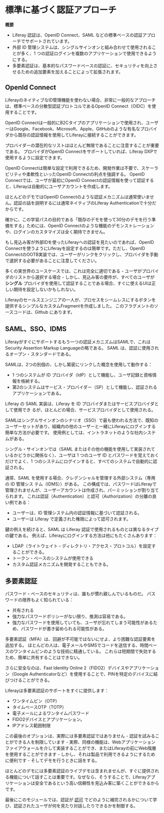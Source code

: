 # 標準に基づく認証アプローチ

**概要**

* Liferay 認証は、OpenID Connect、SAML などの標準ベースの認証アプローチでサポートされています。
* 外部 ID 管理システムは、シングルサインオンと組み合わせて使用されることが多く、1 つの認証ログインを複数のアプリケーションで使用できるようにする。
* 多要素認証は、基本的なパスワードベースの認証に、セキュリティを向上させるための追加要素を加えることによって拡張されます。

## OpenId Connect

LiferayのネイティブなID管理機能を使わない場合、非常に一般的なアプローチは、標準ベースの分散型認証プロトコルであるOpenID Connect（OIDC）を使用することです。

OpenID Connectは一般的にB2Cタイプのアプリケーションで使用され、ユーザーはGoogle、Facebook、Microsoft、Apple、GitHubのような有名なプロバイダから既存の認証情報を使用してLiferayに接続することができます。

プロバイダーの潜在的なリストはほとんど無限であることに注意することが重要である。 プロバイダがOpenID Connectをサポートしていれば、Liferay DXPで使用するように設定できます。

OpenID Connectは簡単な設定で利用できるため、開発作業は不要で、スケーラビリティや柔軟性といったOpenID Connectの利点を強調する。 OpenID Connectでは、ユーザが最初にOpenID Connectの認証情報を使って認証すると、Liferayは自動的にユーザアカウントを作成します。

ほとんどのデモではOpenID Connectのような認証メカニズムは通常使いません。認証の話を説明するには通常ネイティブのLiferay Authenticationで十分だからです。

確かに、この学習パスの目的である「既存のデモを使って30分のデモを行う準備をする」ためには、OpenID Connectのような機能のデモンストレーションや、ログインのカスタマイズは全く期待できません。

もし見込み客が外部IDを使ったLiferayへの認証を見たいのであれば、OpenID Connectを使うようにLiferayを設定するのは簡単です。ただし、OpenID ConnectのOOTB実装では、ユーザーがリンクをクリックし、プロバイダを手動で選択する必要があることに注意してください。

多くの実世界のユースケースでは、これは完全に適切である - ユーザがプロバイダのリストから選択する場合 - しかし、見込み客の要件が、すべてのユーザが **シングル** プロバイダを使用して認証することである場合、すぐに使えるUIは正しい期待を設定しないかもしれない。

Liferayのセールスエンジニアの一人が、プロセスをシームレスにするボタンを提供するシンプルなカスタムFragmentを作成しました。 このフラグメントのソースコードは、Github [](https://github.com/lgdd/openid-connect-single-button)にあります。

## SAML、SSO、IDMS

Liferayがすぐにサポートするもう一つの認証メカニズムはSAMLで、これはSecurity Assertion Markup Languageの略である。 SAML は、認証に使用されるオープン・スタンダードである。

SAMLは、2つの別個の、しかし緊密にリンクした概念を使用して動作する：

* 1 つのシステムが ID プロバイダ（IdP）として機能し、ユーザ記録と資格情報を格納する。
* 第2のシステムはサービス・プロバイダー（SP）として機能し、認証されるアプリケーションである。

Liferay の SAML 実装は、Liferay を ID プロバイダまたはサービスプロバイダとして使用でき るが、ほとんどの場合、サービスプロバイダとして使用される。

SAMLはシングルサインオンのシナリオ（SSO）で最も使われる方法で、既知のユーザーセットがあり、組織内の他のユーザーと一緒にLiferayにログインする簡単な方法が必要です。 使用例としては、イントラネットのような社内システムがある。

シングル・サインオンでは（SAML またはその他の機能を使用して実装されているかどうかに関係なく）、ユーザは 1 つのユーザ ID とパスワードを覚えておくだけでよく、1 つのシステムにログインすると、すべてのシステムで自動的に認証される。

通常、SAML を使用する場合、クレデンシャルを管理する外部システム（専用の ID 管理シス テム（IDMS））がある。 この構成では、パスワードはLiferayで管理されませんが、ユーザーアカウントは作成され、パーミッションが割り当てられます。 これは認証（Authentication）と認可（Authorization）の分離の良い例である：

* ユーザーは、ID 管理システム内の認証情報に基づいて認証される。
* ユーザーは Liferay で定義された権限によって認可されます。

鍵の例えを続けると、SAML は Liferay 認証で使用されるものとは異なるタイプの鍵である。 例えば、Liferayにログインする方法は他にもたくさんあります：

* LDAP（ライトウェイト・ディレクトリ・アクセス・プロトコル）を設定することができる。
* トークン・ベースのシステムが使用できる
* カスタム認証メカニズムを開発することもできる。

## 多要素認証

パスワード・ベースのセキュリティは、誰もが慣れ親しんでいるものだ。 パスワードの限界もよく知られている：

* 共有される
* 強力なパスワードポリシーがない限り、推測は容易である。
* 強力なパスワードを使用していても、ユーザが忘れてしまう可能性があるため、パスワードが書き留められる可能性がある。

多要素認証（MFA）は、回避が不可能ではないにせよ、より困難な認証要素を追加する。 ほとんどの人は、電子メールやSMSでコードを送信する、時間ベースのワンタイムピンのような技術に精通している。 これらは短期間で失効するため、簡単に共有することはできない。

さらに安全なのは、Fast Identity Online 2（FIDO2）デバイスやアプリケーション（Google Authenticatorなど）を使用することで、PINを特定のデバイスに結びつけることができる。

Liferayは多要素認証のサポートをすぐに提供します：

* ワンタイムピン（OTP）
* タイムベースOTP（TOTP）
* 電子メールによるワンタイムパスワード
* FIDO2デバイスとアプリケーション。
* IPアドレス範囲制限

この最後のオプションは、実際には多要素認証ではありません - 認証を試みることができる人を制限しています - 実際、同様の機能は、Webアプリケーションファイアウォールを介して実装することができ、またはLiferayの前にWeb階層を使用することができます - しかし、それは製品で利用できるようにするために便利です - そしてデモを行うときに話をする。

ほとんどのデモには多要素認証のライブデモは含まれませんが、すぐに提供される機能について話すことは重要です。なぜなら、そうすることで、Liferayアプリケーションは安全であるという高い信頼性を見込み客に築くことができるからです。

最後にこのモジュールでは、認証が [認可](./authorization.md) でどのように補完されるかについて学び、認証されたユーザが何を見たり対話したりできるかを制御する。
